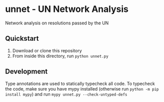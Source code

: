 # unnet - UN Network Analysis

Network analysis on resolutions passed by the UN

## Quickstart

1. Download or clone this repository
2. From inside this directory, run `python unnet.py`

## Development

Type annotations are used to statically typecheck all code.
To typecheck the code, make sure you have mypy installed (otherwise run `python -m pip install mypy`) and run `mypy unnet.py --check-untyped-defs`